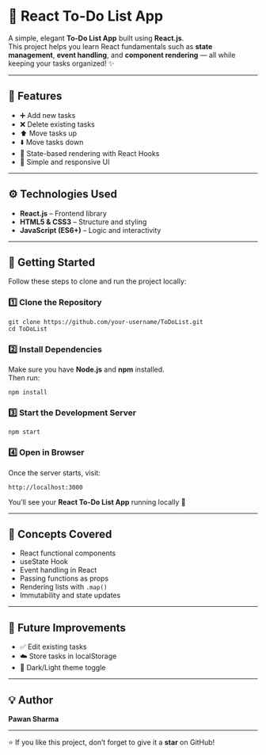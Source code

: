 # 📝 React To-Do List App

A simple, elegant **To-Do List App** built using **React.js**.  
This project helps you learn React fundamentals such as **state management**, **event handling**, and **component rendering** — all while keeping your tasks organized! ✨

---

## 🌟 Features

- ➕ Add new tasks  
- ❌ Delete existing tasks  
- ⬆️ Move tasks up  
- ⬇️ Move tasks down  
- 💾 State-based rendering with React Hooks  
- 🎨 Simple and responsive UI  

---

## ⚙️ Technologies Used

- **React.js** – Frontend library  
- **HTML5 & CSS3** – Structure and styling  
- **JavaScript (ES6+)** – Logic and interactivity  

---

## 🚀 Getting Started

Follow these steps to clone and run the project locally:

### 1️⃣ Clone the Repository
```
git clone https://github.com/your-username/ToDoList.git
cd ToDoList
```

### 2️⃣ Install Dependencies
Make sure you have **Node.js** and **npm** installed.  
Then run:
```
npm install
```

### 3️⃣ Start the Development Server
```
npm start
```

### 4️⃣ Open in Browser
Once the server starts, visit:
```
http://localhost:3000
```

You’ll see your **React To-Do List App** running locally 🎉

---

## 🧠 Concepts Covered

- React functional components  
- useState Hook  
- Event handling in React  
- Passing functions as props  
- Rendering lists with `.map()`  
- Immutability and state updates  

---

## 🧩 Future Improvements

- ✅ Edit existing tasks  
- ☁️ Store tasks in localStorage  
- 🎨 Dark/Light theme toggle  

---

## 💡 Author

**Pawan Sharma**  

---

⭐ If you like this project, don’t forget to give it a **star** on GitHub!
